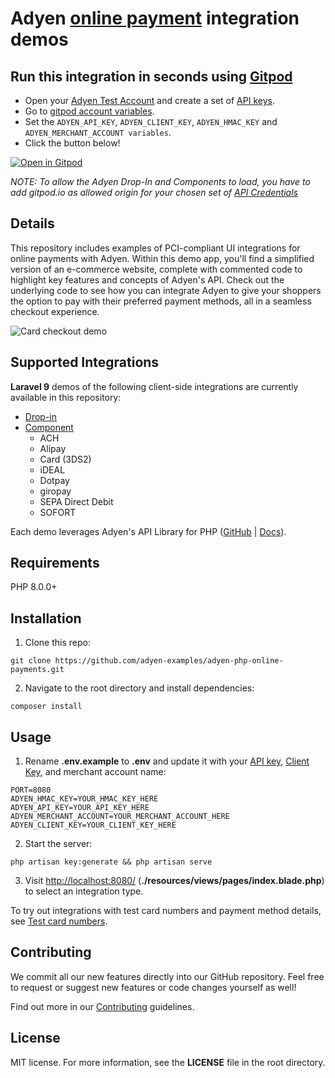 # Adyen [online payment](https://docs.adyen.com/checkout) integration demos

## Run this integration in seconds using [Gitpod](https://gitpod.io/)

* Open your [Adyen Test Account](https://ca-test.adyen.com/ca/ca/overview/default.shtml) and create a set of [API keys](https://docs.adyen.com/user-management/how-to-get-the-api-key).
* Go to [gitpod account variables](https://gitpod.io/variables).
* Set the `ADYEN_API_KEY`, `ADYEN_CLIENT_KEY`, `ADYEN_HMAC_KEY` and `ADYEN_MERCHANT_ACCOUNT variables`.
* Click the button below!

[![Open in Gitpod](https://gitpod.io/button/open-in-gitpod.svg)](https://gitpod.io/#https://github.com/adyen-examples/adyen-php-online-payments)

_NOTE: To allow the Adyen Drop-In and Components to load, you have to add gitpod.io as allowed origin for your chosen set of [API Credentials](https://ca-test.adyen.com/ca/ca/config/api_credentials_new.shtml)_

## Details

This repository includes examples of PCI-compliant UI integrations for online payments with Adyen. Within this demo app, you'll find a simplified version of an e-commerce website, complete with commented code to highlight key features and concepts of Adyen's API. Check out the underlying code to see how you can integrate Adyen to give your shoppers the option to pay with their preferred payment methods, all in a seamless checkout experience.
    
![Card checkout demo](public/img/cardcheckout.gif)

## Supported Integrations

**Laravel 9** demos of the following client-side integrations are currently available in this repository:

-   [Drop-in](https://docs.adyen.com/checkout/drop-in-web)
-   [Component](https://docs.adyen.com/checkout/components-web)
    -   ACH
    -   Alipay
    -   Card (3DS2)
    -   iDEAL
    -   Dotpay
    -   giropay
    -   SEPA Direct Debit
    -   SOFORT

Each demo leverages Adyen's API Library for PHP ([GitHub](https://github.com/Adyen/adyen-php-api-library) | [Docs](https://docs.adyen.com/development-resources/libraries#php)).

## Requirements

PHP 8.0.0+

## Installation

1. Clone this repo:

```
git clone https://github.com/adyen-examples/adyen-php-online-payments.git
```

2. Navigate to the root directory and install dependencies:

```
composer install
```

## Usage

1. Rename **.env.example** to **.env** and update it with your [API key](https://docs.adyen.com/user-management/how-to-get-the-api-key), [Client Key](https://docs.adyen.com/user-management/client-side-authentication), and merchant account name:

```
PORT=8080
ADYEN_HMAC_KEY=YOUR_HMAC_KEY_HERE
ADYEN_API_KEY=YOUR_API_KEY_HERE
ADYEN_MERCHANT_ACCOUNT=YOUR_MERCHANT_ACCOUNT_HERE
ADYEN_CLIENT_KEY=YOUR_CLIENT_KEY_HERE
```

2. Start the server:

```
php artisan key:generate && php artisan serve
```

3. Visit [http://localhost:8080/](http://localhost:8080/) (**./resources/views/pages/index.blade.php**) to select an integration type.

To try out integrations with test card numbers and payment method details, see [Test card numbers](https://docs.adyen.com/development-resources/test-cards/test-card-numbers).

## Contributing

We commit all our new features directly into our GitHub repository. Feel free to request or suggest new features or code changes yourself as well!

Find out more in our [Contributing](https://github.com/adyen-examples/.github/blob/main/CONTRIBUTING.md) guidelines.

## License

MIT license. For more information, see the **LICENSE** file in the root directory.
